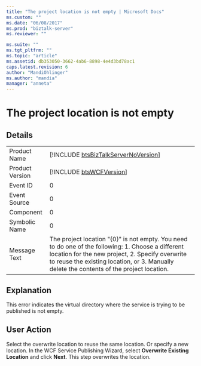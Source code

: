 ```yaml
---
title: "The project location is not empty | Microsoft Docs"
ms.custom: ""
ms.date: "06/08/2017"
ms.prod: "biztalk-server"
ms.reviewer: ""

ms.suite: ""
ms.tgt_pltfrm: ""
ms.topic: "article"
ms.assetid: db353050-3662-4ab6-8898-4e4d3bd78ac1
caps.latest.revision: 6
author: "MandiOhlinger"
ms.author: "mandia"
manager: "anneta"
---
```

# The project location is not empty
## Details  
  
|                 |                                                                                                                                                                                                                                                    |
|-----------------|----------------------------------------------------------------------------------------------------------------------------------------------------------------------------------------------------------------------------------------------------|
|  Product Name   |                                                                                [!INCLUDE [btsBizTalkServerNoVersion](../includes/btsbiztalkservernoversion-md.md)]                                                                                 |
| Product Version |                                                                                            [!INCLUDE [btsWCFVersion](../includes/btswcfversion-md.md)]                                                                                             |
|    Event ID     |                                                                                                                         0                                                                                                                          |
|  Event Source   |                                                                                                                         0                                                                                                                          |
|    Component    |                                                                                                                         0                                                                                                                          |
|  Symbolic Name  |                                                                                                                         0                                                                                                                          |
|  Message Text   | The project location "{0}" is not empty. You need to do one of the following: 1. Choose a different location for the new project, 2. Specify overwrite to reuse the existing location, or 3. Manually delete the contents of the project location. |
  
## Explanation  
 This error indicates the virtual directory where the service is trying to be published is not empty.  
  
## User Action  
 Select the overwrite location to reuse the same location. Or specify a new location.  In the WCF Service Publishing Wizard, select **Overwrite Existing Location** and click **Next**. This step overwrites the location.